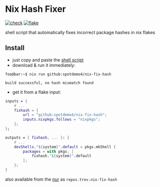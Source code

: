 # Nix Hash Fixer

[![check](https://img.shields.io/github/actions/workflow/status/spotdemo4/nix-fix-hash/check.yaml?logo=GitHub&logoColor=%23cdd6f4&label=check&labelColor=%2311111b)](https://github.com/spotdemo4/nix-fix-hash/actions/workflows/check.yaml)
[![flake](https://img.shields.io/github/actions/workflow/status/spotdemo4/nix-fix-hash/flake.yaml?logo=nixos&logoColor=%2389dceb&label=flake&labelColor=%2311111b)](https://github.com/spotdemo4/nix-fix-hash/actions/workflows/flake.yaml)

shell script that automatically fixes incorrect package hashes in nix flakes

## Install

- just copy and paste the [shell script](/nix-fix-hash.sh)
- download & run it immediately:

```console
foo@bar:~$ nix run github:spotdemo4/nix-fix-hash

build successful, no hash mismatch found
```

- get it from a flake input:

```nix
inputs = {
    # ...
    fixhash = {
        url = "github:spotdemo4/nix-fix-hash";
        inputs.nixpkgs.follows = "nixpkgs";
    };
};

outputs = { fixhash, ... }: {
    # ...
    devShells."${system}".default = pkgs.mkShell {
        packages = with pkgs; [
            fixhash."${system}".default
        ];
    };
}
```

also available from the [nur](https://github.com/nix-community/NUR) as `repos.trev.nix-fix-hash`
